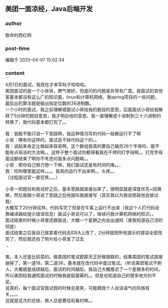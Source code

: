 ## 美团一面凉经，Java后端开发
### author 
致命的西红柿
### post-time 

编辑于  2020-04-07 15:02:34
### content 
<div class="post-topic-des nc-post-content">
 <div>
  4月1日的面试，我现在才来写帖子哈哈哈。
 </div>
 <div>
  美团面试的是一个小哥哥，脾气很好。但是问的问题是非常有广度。我面试的其他家基本都没有这么广的知识面，linux和计算机网络，我spring项目的一些问题，最后出的算法题是输出指定位数的36进制数。
 </div>
 <div>
  一个小时的面试，我之前理解错面试小哥给我的题目的意思，后面面试小哥给我解释了5分钟的题目意思，我才明白他的意思。我一直理解成十进制到三十六进制的转换了，我代码基本都打完了。。
 </div>
 <div>
  <br/>
 </div>
 <div>
  我：我能不能只说一下思路啊，我这种情况写的代码一般都运行不了啊
 </div>
 <div>
  小哥：哪有你这样的，面试逃不掉代码这个的。。
 </div>
 <div>
  我：说起来肯定比做起来容易啊，这个数组我真的要自己输完26个字母吗，能不能有点简洁的方法啊。。这样子整个面试你都得看我在不停的打字母啊。。打完字母面试都结束了啊你不考虑问我多点问题嘛。。
 </div>
 <div>
  小哥：那你自己努力想一下嘛，我们面试还是有时间的咯。。、
 </div>
 <div>
  我：哎哟哪里能这样。。。。我真的运行不出来啊。。头疼。。
 </div>
 <div>
  （过程面试官一直在笑。。。）
 </div>
 <div>
  <br/>
 </div>
 <div>
  小哥一把题目和我说好之后，基本思路就直接出来了，很明显就是深度优先+回溯嘛，然后我跟小哥说了思路之后他就叫我直接写（其实我以为我说思路他会放过我）
 </div>
 <div>
  大概写了20分钟这样，代码写完了但是在牛客上运行不出来（我这个人打代码全靠编译器给提示错误信息）面试小哥说可以了，继续问我计算机网络的知识。。
 </div>
 <div>
  面试结束的时候小哥害还跟我说，大概一个星期之内会出通知（害我知道自己凉的彻底）
 </div>
 <div>
  面试结束之后我自己就拿着代码去IDEA上改了，2分钟就把所有提示的错误全部改完了，然后我还拍了照片给小哥发了过去
 </div>
 <div>
  <img alt="" src="https://uploadfiles.nowcoder.com/images/20200404/293030207_1586014311120_ABC1F08C302985016CC8CB149A62D49A"/>
  、
  <br/>
 </div>
 <div>
  <br/>
 </div>
 <div>
  害。本人还是比较菜的。做美团的笔试题那天正好做银联的，结果美团的笔试直接崩掉了，第一道18，第二道36，基本就在改代码中度过笔试。（听说美团笔试不刷人，大概就是成绩越后，面试的时间越后。我自己大概推迟了一个星期多的时间，所以美团给我通知面试的时候我是挺蒙蔽的。。但是也知道自己的很多地方的不足。
 </div>
 <div>
  说真的，每个面试官面试我的时候总是笑，可能跟我个人说话语气的风格有关。。。。
 </div>
 <div>
  这就是这次的总结，做人总是要往前看的嘛。。
 </div>
 <div>
  <br/>
 </div>
 <div>
  <br/>
 </div>
</div>
